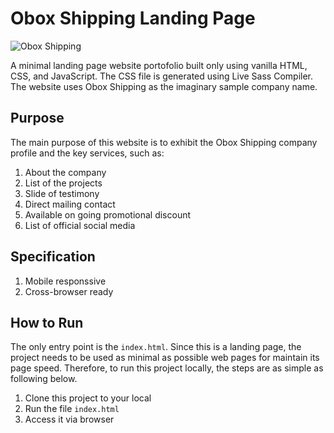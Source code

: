 # Obox Shipping Landing Page

![Obox Shipping](./src/img/obox-cover-readme.jpg)

A minimal landing page website portofolio built only using vanilla HTML, CSS, and JavaScript. The CSS file is generated using Live Sass Compiler. The website uses Obox Shipping as the imaginary sample company name.

## Purpose

The main purpose of this website is to exhibit the Obox Shipping company profile and the key services, such as:

1.  About the company
2.  List of the projects
3.  Slide of testimony
4.  Direct mailing contact
5.  Available on going promotional discount
6.  List of official social media

## Specification

1.  Mobile responssive
2.  Cross-browser ready

## How to Run

The only entry point is the `index.html`. Since this is a landing page, the project needs to be used as minimal as possible web pages for maintain its page speed. Therefore, to run this project locally, the steps are as simple as following below.

1.  Clone this project to your local
2.  Run the file `index.html` 
3.  Access it via browser
